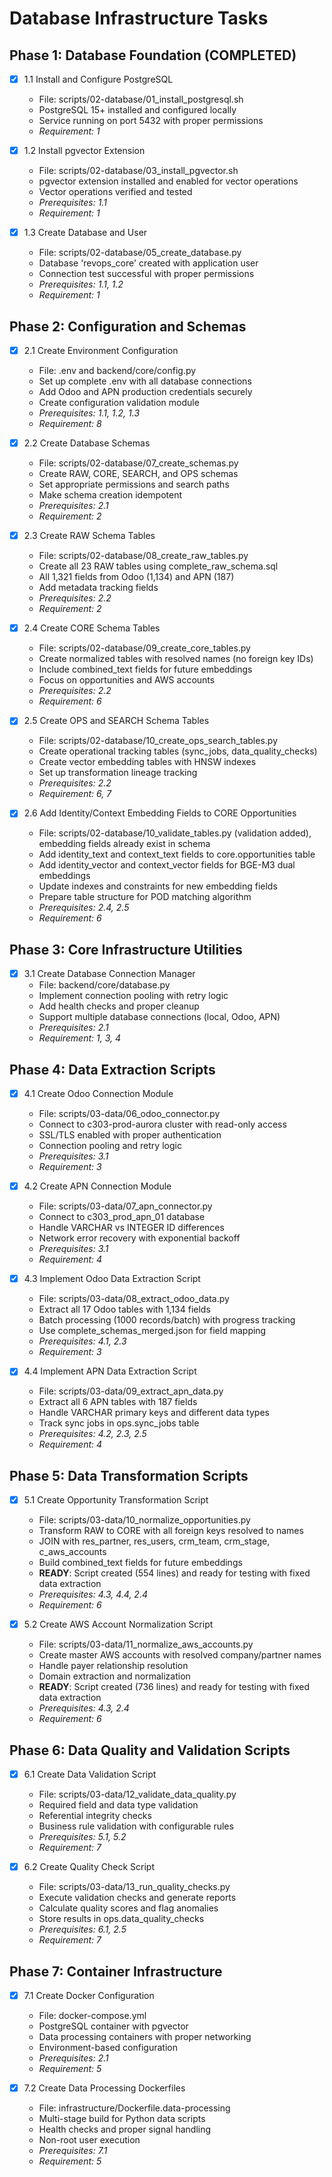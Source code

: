 # Database Infrastructure Tasks

## Phase 1: Database Foundation (COMPLETED)

- [x] 1.1 Install and Configure PostgreSQL
  - File: scripts/02-database/01_install_postgresql.sh
  - PostgreSQL 15+ installed and configured locally
  - Service running on port 5432 with proper permissions
  - _Requirement: 1_

- [x] 1.2 Install pgvector Extension  
  - File: scripts/02-database/03_install_pgvector.sh
  - pgvector extension installed and enabled for vector operations
  - Vector operations verified and tested
  - _Prerequisites: 1.1_
  - _Requirement: 1_

- [x] 1.3 Create Database and User
  - File: scripts/02-database/05_create_database.py
  - Database 'revops_core' created with application user
  - Connection test successful with proper permissions
  - _Prerequisites: 1.1, 1.2_
  - _Requirement: 1_

## Phase 2: Configuration and Schemas

- [x] 2.1 Create Environment Configuration
  - File: .env and backend/core/config.py
  - Set up complete .env with all database connections
  - Add Odoo and APN production credentials securely
  - Create configuration validation module
  - _Prerequisites: 1.1, 1.2, 1.3_
  - _Requirement: 8_

- [x] 2.2 Create Database Schemas
  - File: scripts/02-database/07_create_schemas.py
  - Create RAW, CORE, SEARCH, and OPS schemas
  - Set appropriate permissions and search paths
  - Make schema creation idempotent
  - _Prerequisites: 2.1_
  - _Requirement: 2_

- [x] 2.3 Create RAW Schema Tables
  - File: scripts/02-database/08_create_raw_tables.py
  - Create all 23 RAW tables using complete_raw_schema.sql
  - All 1,321 fields from Odoo (1,134) and APN (187)
  - Add metadata tracking fields
  - _Prerequisites: 2.2_
  - _Requirement: 2_

- [x] 2.4 Create CORE Schema Tables
  - File: scripts/02-database/09_create_core_tables.py
  - Create normalized tables with resolved names (no foreign key IDs)
  - Include combined_text fields for future embeddings
  - Focus on opportunities and AWS accounts
  - _Prerequisites: 2.2_
  - _Requirement: 6_

- [x] 2.5 Create OPS and SEARCH Schema Tables
  - File: scripts/02-database/10_create_ops_search_tables.py
  - Create operational tracking tables (sync_jobs, data_quality_checks)
  - Create vector embedding tables with HNSW indexes
  - Set up transformation lineage tracking
  - _Prerequisites: 2.2_
  - _Requirement: 6, 7_

- [x] 2.6 Add Identity/Context Embedding Fields to CORE Opportunities
  - File: scripts/02-database/10_validate_tables.py (validation added), embedding fields already exist in schema
  - Add identity_text and context_text fields to core.opportunities table
  - Add identity_vector and context_vector fields for BGE-M3 dual embeddings
  - Update indexes and constraints for new embedding fields
  - Prepare table structure for POD matching algorithm
  - _Prerequisites: 2.4, 2.5_
  - _Requirement: 6_

## Phase 3: Core Infrastructure Utilities

- [x] 3.1 Create Database Connection Manager
  - File: backend/core/database.py
  - Implement connection pooling with retry logic
  - Add health checks and proper cleanup
  - Support multiple database connections (local, Odoo, APN)
  - _Prerequisites: 2.1_
  - _Requirement: 1, 3, 4_

## Phase 4: Data Extraction Scripts

- [x] 4.1 Create Odoo Connection Module
  - File: scripts/03-data/06_odoo_connector.py
  - Connect to c303-prod-aurora cluster with read-only access
  - SSL/TLS enabled with proper authentication
  - Connection pooling and retry logic
  - _Prerequisites: 3.1_
  - _Requirement: 3_

- [x] 4.2 Create APN Connection Module
  - File: scripts/03-data/07_apn_connector.py
  - Connect to c303_prod_apn_01 database
  - Handle VARCHAR vs INTEGER ID differences
  - Network error recovery with exponential backoff
  - _Prerequisites: 3.1_
  - _Requirement: 4_

- [x] 4.3 Implement Odoo Data Extraction Script
  - File: scripts/03-data/08_extract_odoo_data.py
  - Extract all 17 Odoo tables with 1,134 fields
  - Batch processing (1000 records/batch) with progress tracking
  - Use complete_schemas_merged.json for field mapping
  - _Prerequisites: 4.1, 2.3_
  - _Requirement: 3_

- [x] 4.4 Implement APN Data Extraction Script
  - File: scripts/03-data/09_extract_apn_data.py
  - Extract all 6 APN tables with 187 fields
  - Handle VARCHAR primary keys and different data types
  - Track sync jobs in ops.sync_jobs table
  - _Prerequisites: 4.2, 2.3, 2.5_
  - _Requirement: 4_

## Phase 5: Data Transformation Scripts

- [x] 5.1 Create Opportunity Transformation Script
  - File: scripts/03-data/10_normalize_opportunities.py
  - Transform RAW to CORE with all foreign keys resolved to names
  - JOIN with res_partner, res_users, crm_team, crm_stage, c_aws_accounts
  - Build combined_text fields for future embeddings
  - **READY**: Script created (554 lines) and ready for testing with fixed data extraction
  - _Prerequisites: 4.3, 4.4, 2.4_
  - _Requirement: 6_

- [x] 5.2 Create AWS Account Normalization Script
  - File: scripts/03-data/11_normalize_aws_accounts.py
  - Create master AWS accounts with resolved company/partner names
  - Handle payer relationship resolution
  - Domain extraction and normalization
  - **READY**: Script created (736 lines) and ready for testing with fixed data extraction
  - _Prerequisites: 4.3, 2.4_
  - _Requirement: 6_

## Phase 6: Data Quality and Validation Scripts

- [x] 6.1 Create Data Validation Script
  - File: scripts/03-data/12_validate_data_quality.py
  - Required field and data type validation
  - Referential integrity checks
  - Business rule validation with configurable rules
  - _Prerequisites: 5.1, 5.2_
  - _Requirement: 7_

- [x] 6.2 Create Quality Check Script
  - File: scripts/03-data/13_run_quality_checks.py
  - Execute validation checks and generate reports
  - Calculate quality scores and flag anomalies
  - Store results in ops.data_quality_checks
  - _Prerequisites: 6.1, 2.5_
  - _Requirement: 7_

## Phase 7: Container Infrastructure

- [x] 7.1 Create Docker Configuration
  - File: docker-compose.yml
  - PostgreSQL container with pgvector
  - Data processing containers with proper networking
  - Environment-based configuration
  - _Prerequisites: 2.1_
  - _Requirement: 5_

- [x] 7.2 Create Data Processing Dockerfiles
  - File: infrastructure/Dockerfile.data-processing
  - Multi-stage build for Python data scripts
  - Health checks and proper signal handling
  - Non-root user execution
  - _Prerequisites: 7.1_
  - _Requirement: 5_